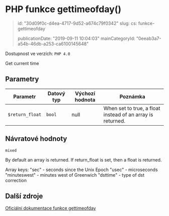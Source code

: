 PHP funkce gettimeofday()
=========================

> id: "30d09f0c-d4ea-4717-9d52-a674c79f0342"
> slug:
> 	cs: funkce-gettimeofday
>
> publicationDate: "2019-09-11 10:04:03"
> mainCategoryId: "0eeab3a7-a54b-46db-a253-ca6100145648"

Dostupnost ve verzích: `PHP 4.0`

Get current time


Parametry
--------------

| Parametr | Datový typ | Výchozí hodnota | Poznámka |
|-----|-----|-----|-----|
| `$return_float` | `bool` | null | When set to true, a float instead of an array is returned. |


Návratové hodnoty
----------------

`mixed`

By default an array is returned. If return_float
is set, then a float is returned.
</p>
<p>
Array keys:
"sec" - seconds since the Unix Epoch
"usec" - microseconds
"minuteswest" - minutes west of Greenwich
"dsttime" - type of dst correction

Další zdroje
------------

[Oficiální dokumentace funkce gettimeofday](https://www.php.net/manual/en/function.gettimeofday.php)
